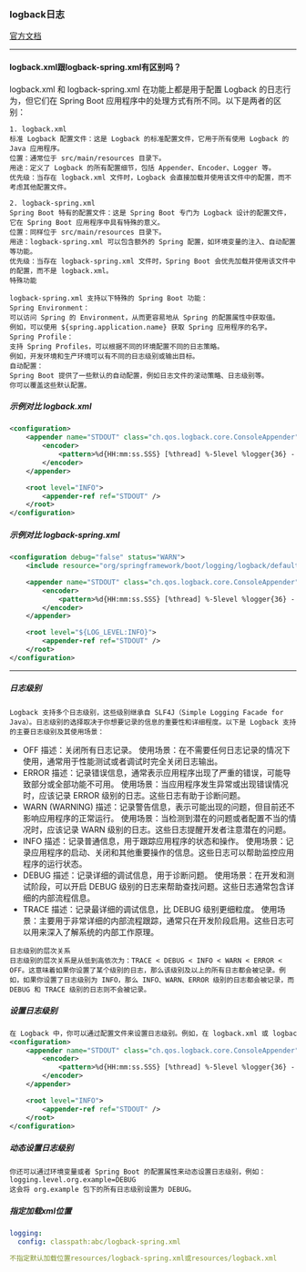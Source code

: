 ### logback日志

[官方文档](https://logback.qos.ch/documentation.html)

--- 

#### logback.xml跟logback-spring.xml有区别吗？
logback.xml 和 logback-spring.xml 在功能上都是用于配置 Logback 的日志行为，但它们在 Spring Boot 应用程序中的处理方式有所不同。以下是两者的区别：
~~~
1. logback.xml
标准 Logback 配置文件：这是 Logback 的标准配置文件，它用于所有使用 Logback 的 Java 应用程序。
位置：通常位于 src/main/resources 目录下。
用途：定义了 Logback 的所有配置细节，包括 Appender、Encoder、Logger 等。
优先级：当存在 logback.xml 文件时，Logback 会直接加载并使用该文件中的配置，而不考虑其他配置文件。

2. logback-spring.xml
Spring Boot 特有的配置文件：这是 Spring Boot 专门为 Logback 设计的配置文件，它在 Spring Boot 应用程序中具有特殊的意义。
位置：同样位于 src/main/resources 目录下。
用途：logback-spring.xml 可以包含额外的 Spring 配置，如环境变量的注入、自动配置等功能。
优先级：当存在 logback-spring.xml 文件时，Spring Boot 会优先加载并使用该文件中的配置，而不是 logback.xml。
特殊功能

logback-spring.xml 支持以下特殊的 Spring Boot 功能：
Spring Environment：
可以访问 Spring 的 Environment，从而更容易地从 Spring 的配置属性中获取值。
例如，可以使用 ${spring.application.name} 获取 Spring 应用程序的名字。
Spring Profile：
支持 Spring Profiles，可以根据不同的环境配置不同的日志策略。
例如，开发环境和生产环境可以有不同的日志级别或输出目标。
自动配置：
Spring Boot 提供了一些默认的自动配置，例如日志文件的滚动策略、日志级别等。
你可以覆盖这些默认配置。
~~~

##### 示例对比 logback.xml
```xml
<configuration>
    <appender name="STDOUT" class="ch.qos.logback.core.ConsoleAppender">
        <encoder>
            <pattern>%d{HH:mm:ss.SSS} [%thread] %-5level %logger{36} - %msg%n</pattern>
        </encoder>
    </appender>

    <root level="INFO">
        <appender-ref ref="STDOUT" />
    </root>
</configuration>
```

##### 示例对比 logback-spring.xml
```xml
<configuration debug="false" status="WARN">
    <include resource="org/springframework/boot/logging/logback/defaults.xml"/>

    <appender name="STDOUT" class="ch.qos.logback.core.ConsoleAppender">
        <encoder>
            <pattern>%d{HH:mm:ss.SSS} [%thread] %-5level %logger{36} - %msg%n</pattern>
        </encoder>
    </appender>

    <root level="${LOG_LEVEL:INFO}">
        <appender-ref ref="STDOUT" />
    </root>
</configuration>
```
--- 
##### 日志级别
~~~
Logback 支持多个日志级别，这些级别继承自 SLF4J（Simple Logging Facade for Java）。日志级别的选择取决于你想要记录的信息的重要性和详细程度。以下是 Logback 支持的主要日志级别及其使用场景：
~~~

- OFF
描述：关闭所有日志记录。
使用场景：在不需要任何日志记录的情况下使用，通常用于性能测试或者调试时完全关闭日志输出。
- ERROR
描述：记录错误信息，通常表示应用程序出现了严重的错误，可能导致部分或全部功能不可用。
使用场景：当应用程序发生异常或出现错误情况时，应该记录 ERROR 级别的日志。这些日志有助于诊断问题。
- WARN (WARNING)
描述：记录警告信息，表示可能出现的问题，但目前还不影响应用程序的正常运行。
使用场景：当检测到潜在的问题或者配置不当的情况时，应该记录 WARN 级别的日志。这些日志提醒开发者注意潜在的问题。
- INFO
描述：记录普通信息，用于跟踪应用程序的状态和操作。
使用场景：记录应用程序的启动、关闭和其他重要操作的信息。这些日志可以帮助监控应用程序的运行状态。
- DEBUG
描述：记录详细的调试信息，用于诊断问题。
使用场景：在开发和测试阶段，可以开启 DEBUG 级别的日志来帮助查找问题。这些日志通常包含详细的内部流程信息。
- TRACE
描述：记录最详细的调试信息，比 DEBUG 级别更细粒度。
使用场景：主要用于非常详细的内部流程跟踪，通常只在开发阶段启用。这些日志可以用来深入了解系统的内部工作原理。

~~~  
日志级别的层次关系
日志级别的层次关系是从低到高依次为：TRACE < DEBUG < INFO < WARN < ERROR < OFF。这意味着如果你设置了某个级别的日志，那么该级别及以上的所有日志都会被记录。例如，如果你设置了日志级别为 INFO，那么 INFO、WARN、ERROR 级别的日志都会被记录，而 DEBUG 和 TRACE 级别的日志则不会被记录。
~~~

##### 设置日志级别
```xml
在 Logback 中，你可以通过配置文件来设置日志级别。例如，在 logback.xml 或 logback-spring.xml 文件中，你可以这样设置根日志级别：
<configuration>
    <appender name="STDOUT" class="ch.qos.logback.core.ConsoleAppender">
        <encoder>
            <pattern>%d{HH:mm:ss.SSS} [%thread] %-5level %logger{36} - %msg%n</pattern>
        </encoder>
    </appender>

    <root level="INFO">
        <appender-ref ref="STDOUT" />
    </root>
</configuration>
```
##### 动态设置日志级别
```properties
你还可以通过环境变量或者 Spring Boot 的配置属性来动态设置日志级别，例如：
logging.level.org.example=DEBUG
这会将 org.example 包下的所有日志级别设置为 DEBUG。
```

##### 指定加载xml位置
```yml
logging:
  config: classpath:abc/logback-spring.xml

不指定默认加载位置resources/logback-spring.xml或resources/logback.xml
```

